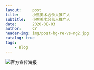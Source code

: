 ```yaml
---
layout:     post
title:      小熊美术合伙人推广人
subtitle:   小熊美术合伙人推广人
date:       2020-08-03
author:     CY
header-img: img/post-bg-re-vs-ng2.jpg
catalog: true
tags:
    - Blog
---
```




![官方宣传海报](http://http://cynotvi123.github.io\img\tuiguangren.png)


